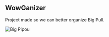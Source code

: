 ## WowGanizer

Project made so we can better organize Big Pull.

![Big Pipou](https://cdn.discordapp.com/icons/757206320175906916/2b3957ae2f5a8f93993a724e565eba14.webp?size=240)
